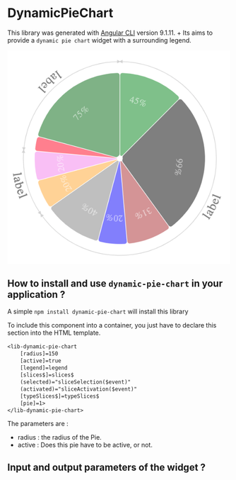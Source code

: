 # DynamicPieChart

This library was generated with [Angular CLI](https://github.com/angular/angular-cli) version 9.1.11. +
Its aims to provide a `dynamic pie chart` widget with a surrounding legend.

![Dynamic Pie Chart](./screen-copy.png)

## How to install and use `dynamic-pie-chart` in your application ?

A simple `npm install dynamic-pie-chart` will install this library

To include this component into a container, you just have to declare this section into the HTML template.

```
<lib-dynamic-pie-chart
	[radius]=150
	[active]=true
	[legend]=legend
	[slices$]=slices$
	(selected)="sliceSelection($event)" 
	(activated)="sliceActivation($event)" 
	[typeSlices$]=typeSlices$
	[pie]=1>
</lib-dynamic-pie-chart>
```

The parameters are :

- radius : the radius of the Pie.
- active : Does this pie have to be active, or not. 

## Input and output parameters of the widget ?




